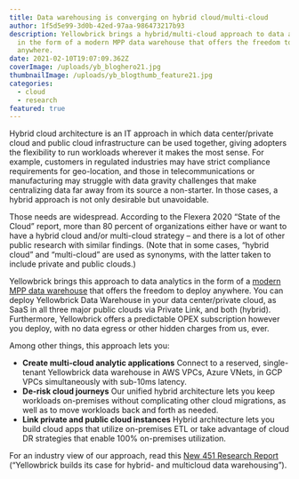 ```yaml
---
title: Data warehousing is converging on hybrid cloud/multi-cloud
author: 1f5d5e99-3d0b-42ed-97aa-986473217b93
description: Yellowbrick brings a hybrid/multi-cloud approach to data analytics
  in the form of a modern MPP data warehouse that offers the freedom to deploy
  anywhere.
date: 2021-02-10T19:07:09.362Z
coverImage: /uploads/yb_bloghero21.jpg
thumbnailImage: /uploads/yb_blogthumb_feature21.jpg
categories:
  - cloud
  - research
featured: true
---
```

Hybrid cloud architecture is an IT approach in which data center/private cloud and public cloud infrastructure can be used together, giving adopters the flexibility to run workloads wherever it makes the most sense. For example, customers in regulated industries may have strict compliance requirements for geo-location, and those in telecommunications or manufacturing may struggle with data gravity challenges that make centralizing data far away from its source a non-starter. In those cases, a hybrid approach is not only desirable but unavoidable.

Those needs are widespread. According to the Flexera 2020 “State of the Cloud” report, more than 80 percent of organizations either have or want to have a hybrid cloud and/or multi-cloud strategy – and there is a lot of other public research with similar findings. (Note that in some cases, “hybrid cloud” and “multi-cloud” are used as synonyms, with the latter taken to include private and public clouds.)

Yellowbrick brings this approach to data analytics in the form of a [modern MPP data warehouse](https://www.yellowbrick.com/products/data-warehouse/) that offers the freedom to deploy anywhere. You can deploy Yellowbrick Data Warehouse in your data center/private cloud, as SaaS in all three major public clouds via Private Link, and both (hybrid). Furthermore, Yellowbrick offers a predictable OPEX subscription however you deploy, with no data egress or other hidden charges from us, ever.

Among other things, this approach lets you:

* **Create multi-cloud analytic applications**
  Connect to a reserved, single-tenant Yellowbrick data warehouse in AWS VPCs, Azure VNets, in GCP VPCs simultaneously with sub-10ms latency.
* **De-risk cloud journeys**
  Our unified hybrid architecture lets you keep workloads on-premises without complicating other cloud migrations, as well as to move workloads back and forth as needed.
* **Link private and public cloud instances**
  Hybrid architecture lets you build cloud apps that utilize on-premises ETL or take advantage of cloud DR strategies that enable 100% on-premises utilization.

For an industry view of our approach, read this <a href="https://ww2.yellowbrick.com/hubfs/Briefs/451_Reprint_Yellowbrick.pdf" class="ungated-asset" id="451-research-reprint" markdown="1">New 451 Research Report</a> (“Yellowbrick builds its case for hybrid- and multicloud data warehousing”).